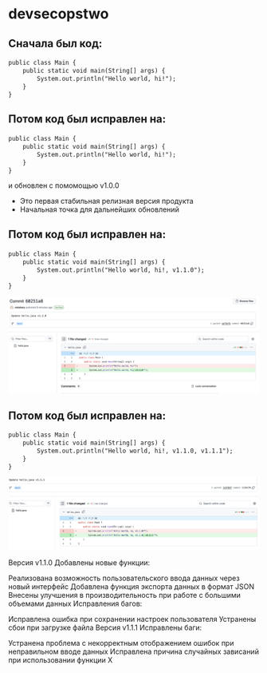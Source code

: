 # devsecopstwo

## Сначала был код:

```
public class Main {
    public static void main(String[] args) {
        System.out.println("Hello world, hi!");
    }
}
```
## Потом код был исправлен на:
```
public class Main {
    public static void main(String[] args) {
        System.out.println("Hello world, hi!");
    }
}
```
и обновлен с помомощью v1.0.0

- Это первая стабильная релизная версия продукта
- Начальная точка для дальнейших обновлений

## Потом код был исправлен на:
```
public class Main {
    public static void main(String[] args) {
        System.out.println("Hello world, hi!, v1.1.0");
    }
}
```
![Скрин](https://github.com/natahary/devsecopstwo/blob/main/devv1.1.0.png)

## Потом код был исправлен на:
```
public class Main {
    public static void main(String[] args) {
        System.out.println("Hello world, hi!, v1.1.0, v1.1.1");
    }
}
```
![Скрин2](https://github.com/natahary/devsecopstwo/blob/main/devv1.1.1.png)

Версия v1.1.0
Добавлены новые функции:

Реализована возможность пользовательского ввода данных через новый интерфейс
Добавлена функция экспорта данных в формат JSON
Внесены улучшения в производительность при работе с большими объемами данных
Исправления багов:

Исправлена ошибка при сохранении настроек пользователя
Устранены сбои при загрузке файла
Версия v1.1.1
Исправлены баги:

Устранена проблема с некорректным отображением ошибок при неправильном вводе данных
Исправлена причина случайных зависаний при использовании функции X




